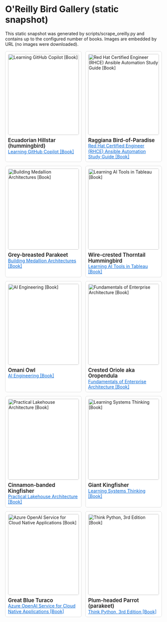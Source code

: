 # O'Reilly Bird Gallery (static snapshot)

This static snapshot was generated by scripts/scrape_oreilly.py and contains up to the configured number of books. Images are embedded by URL (no images were downloaded).

<div style="display:grid; grid-template-columns:repeat(auto-fill,minmax(180px,1fr)); gap:12px;">
<div style="border:1px solid #ddd;padding:8px;border-radius:6px;background:#fff;"><a href="https://www.oreilly.com/library/view/~/9781098164645/" target="_blank" rel="noopener noreferrer"><img src="https://www.oreilly.com/library/cover/9781098164645/1200w630h/" alt="Learning GitHub Copilot [Book]" style="width:100%;height:260px;object-fit:cover;border-radius:4px;" loading="lazy"></a><div style="margin-top:8px;"><div style="font-size:1.05rem;font-weight:600;line-height:1.1;color:#1a1a1a;">Ecuadorian Hillstar (hummingbird)</div><div style="font-size:0.9rem;line-height:1.2;"><a href="https://www.oreilly.com/library/view/~/9781098164645/" target="_blank" rel="noopener noreferrer" style="color:#0366d6;text-decoration:underline;">Learning GitHub Copilot [Book]</a></div></div></div>
<div style="border:1px solid #ddd;padding:8px;border-radius:6px;background:#fff;"><a href="https://www.oreilly.com/library/view/~/9781098162122/" target="_blank" rel="noopener noreferrer"><img src="https://www.oreilly.com/library/cover/9781098162122/1200w630h/" alt="Red Hat Certified Engineer (RHCE) Ansible Automation Study Guide [Book]" style="width:100%;height:260px;object-fit:cover;border-radius:4px;" loading="lazy"></a><div style="margin-top:8px;"><div style="font-size:1.05rem;font-weight:600;line-height:1.1;color:#1a1a1a;">Raggiana Bird-of-Paradise</div><div style="font-size:0.9rem;line-height:1.2;"><a href="https://www.oreilly.com/library/view/~/9781098162122/" target="_blank" rel="noopener noreferrer" style="color:#0366d6;text-decoration:underline;">Red Hat Certified Engineer (RHCE) Ansible Automation Study Guide [Book]</a></div></div></div>
<div style="border:1px solid #ddd;padding:8px;border-radius:6px;background:#fff;"><a href="https://www.oreilly.com/library/view/~/9781098178826/" target="_blank" rel="noopener noreferrer"><img src="https://www.oreilly.com/library/cover/9781098178826/1200w630h/" alt="Building Medallion Architectures [Book]" style="width:100%;height:260px;object-fit:cover;border-radius:4px;" loading="lazy"></a><div style="margin-top:8px;"><div style="font-size:1.05rem;font-weight:600;line-height:1.1;color:#1a1a1a;">Grey-breasted Parakeet</div><div style="font-size:0.9rem;line-height:1.2;"><a href="https://www.oreilly.com/library/view/~/9781098178826/" target="_blank" rel="noopener noreferrer" style="color:#0366d6;text-decoration:underline;">Building Medallion Architectures [Book]</a></div></div></div>
<div style="border:1px solid #ddd;padding:8px;border-radius:6px;background:#fff;"><a href="https://www.oreilly.com/library/view/~/9781098175771/" target="_blank" rel="noopener noreferrer"><img src="https://www.oreilly.com/library/cover/9781098175771/1200w630h/" alt="Learning AI Tools in Tableau [Book]" style="width:100%;height:260px;object-fit:cover;border-radius:4px;" loading="lazy"></a><div style="margin-top:8px;"><div style="font-size:1.05rem;font-weight:600;line-height:1.1;color:#1a1a1a;">Wire-crested Thorntail Hummingbird</div><div style="font-size:0.9rem;line-height:1.2;"><a href="https://www.oreilly.com/library/view/~/9781098175771/" target="_blank" rel="noopener noreferrer" style="color:#0366d6;text-decoration:underline;">Learning AI Tools in Tableau [Book]</a></div></div></div>
<div style="border:1px solid #ddd;padding:8px;border-radius:6px;background:#fff;"><a href="https://www.oreilly.com/library/view/~/9781098166298/" target="_blank" rel="noopener noreferrer"><img src="https://www.oreilly.com/library/cover/9781098166298/1200w630h/" alt="AI Engineering [Book]" style="width:100%;height:260px;object-fit:cover;border-radius:4px;" loading="lazy"></a><div style="margin-top:8px;"><div style="font-size:1.05rem;font-weight:600;line-height:1.1;color:#1a1a1a;">Omani Owl</div><div style="font-size:0.9rem;line-height:1.2;"><a href="https://www.oreilly.com/library/view/~/9781098166298/" target="_blank" rel="noopener noreferrer" style="color:#0366d6;text-decoration:underline;">AI Engineering [Book]</a></div></div></div>
<div style="border:1px solid #ddd;padding:8px;border-radius:6px;background:#fff;"><a href="https://www.oreilly.com/library/view/~/9781098159368/" target="_blank" rel="noopener noreferrer"><img src="https://www.oreilly.com/library/cover/9781098159368/1200w630h/" alt="Fundamentals of Enterprise Architecture [Book]" style="width:100%;height:260px;object-fit:cover;border-radius:4px;" loading="lazy"></a><div style="margin-top:8px;"><div style="font-size:1.05rem;font-weight:600;line-height:1.1;color:#1a1a1a;">Crested Oriole aka Oropendula</div><div style="font-size:0.9rem;line-height:1.2;"><a href="https://www.oreilly.com/library/view/~/9781098159368/" target="_blank" rel="noopener noreferrer" style="color:#0366d6;text-decoration:underline;">Fundamentals of Enterprise Architecture [Book]</a></div></div></div>
<div style="border:1px solid #ddd;padding:8px;border-radius:6px;background:#fff;"><a href="https://www.oreilly.com/library/view/~/9781098153007/" target="_blank" rel="noopener noreferrer"><img src="https://www.oreilly.com/library/cover/9781098153007/1200w630h/" alt="Practical Lakehouse Architecture [Book]" style="width:100%;height:260px;object-fit:cover;border-radius:4px;" loading="lazy"></a><div style="margin-top:8px;"><div style="font-size:1.05rem;font-weight:600;line-height:1.1;color:#1a1a1a;">Cinnamon-banded Kingfisher</div><div style="font-size:0.9rem;line-height:1.2;"><a href="https://www.oreilly.com/library/view/~/9781098153007/" target="_blank" rel="noopener noreferrer" style="color:#0366d6;text-decoration:underline;">Practical Lakehouse Architecture [Book]</a></div></div></div>
<div style="border:1px solid #ddd;padding:8px;border-radius:6px;background:#fff;"><a href="https://www.oreilly.com/library/view/~/9781098151324/" target="_blank" rel="noopener noreferrer"><img src="https://www.oreilly.com/library/cover/9781098151324/1200w630h/" alt="Learning Systems Thinking [Book]" style="width:100%;height:260px;object-fit:cover;border-radius:4px;" loading="lazy"></a><div style="margin-top:8px;"><div style="font-size:1.05rem;font-weight:600;line-height:1.1;color:#1a1a1a;">Giant Kingfisher</div><div style="font-size:0.9rem;line-height:1.2;"><a href="https://www.oreilly.com/library/view/~/9781098151324/" target="_blank" rel="noopener noreferrer" style="color:#0366d6;text-decoration:underline;">Learning Systems Thinking [Book]</a></div></div></div>
<div style="border:1px solid #ddd;padding:8px;border-radius:6px;background:#fff;"><a href="https://www.oreilly.com/library/view/~/9781098154981/" target="_blank" rel="noopener noreferrer"><img src="https://www.oreilly.com/library/cover/9781098154981/1200w630h/" alt="Azure OpenAI Service for Cloud Native Applications [Book]" style="width:100%;height:260px;object-fit:cover;border-radius:4px;" loading="lazy"></a><div style="margin-top:8px;"><div style="font-size:1.05rem;font-weight:600;line-height:1.1;color:#1a1a1a;">Great Blue Turaco</div><div style="font-size:0.9rem;line-height:1.2;"><a href="https://www.oreilly.com/library/view/~/9781098154981/" target="_blank" rel="noopener noreferrer" style="color:#0366d6;text-decoration:underline;">Azure OpenAI Service for Cloud Native Applications [Book]</a></div></div></div>
<div style="border:1px solid #ddd;padding:8px;border-radius:6px;background:#fff;"><a href="https://www.oreilly.com/library/view/~/9781098155421/" target="_blank" rel="noopener noreferrer"><img src="https://www.oreilly.com/library/cover/9781098155421/1200w630h/" alt="Think Python, 3rd Edition [Book]" style="width:100%;height:260px;object-fit:cover;border-radius:4px;" loading="lazy"></a><div style="margin-top:8px;"><div style="font-size:1.05rem;font-weight:600;line-height:1.1;color:#1a1a1a;">Plum-headed Parrot (parakeet)</div><div style="font-size:0.9rem;line-height:1.2;"><a href="https://www.oreilly.com/library/view/~/9781098155421/" target="_blank" rel="noopener noreferrer" style="color:#0366d6;text-decoration:underline;">Think Python, 3rd Edition [Book]</a></div></div></div>
</div>
